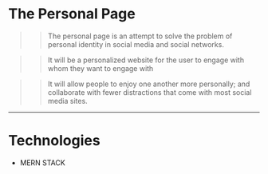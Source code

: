 # The Personal Page

>> The personal page is an attempt to solve the problem of personal identity in social media and social networks.

>> It will be a personalized website for the user to engage with whom they want to engage with

>> It will allow people to enjoy one another more personally; and collaborate with fewer distractions that come with most social media sites.

<hr/>

# Technologies

- MERN STACK